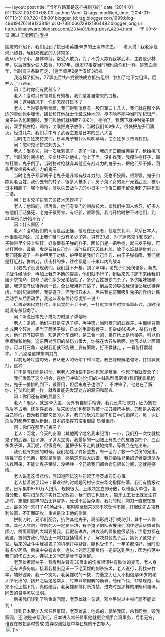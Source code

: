 --- layout: post title: "当年八路军是这样拚刺刀的" date:
'2014-01-01T13:31:00.000+08:00' author: Wenh Q tags: modified\_time:
'2014-01-01T13:31:00.728+08:00' blogger\_id:
tag:blogger.com,1999:blog-4961947611491238191.post-7881066729121864492
blogger\_orig\_url:
http://binaryware.blogspot.com/2014/01/blog-post\_4204.html ---
于 09-8-12 通过 [王者回归-专栏](http://blog.china.com/u/060604/863/) \
\
朋友的介绍下，我们见到了抗日老英雄86岁的王汝林先生。
　老人说：我老家是河北黎县，我们那练武的人非常多，\
我从小个子小，身体单薄，常受人欺负，为了不受人欺负我学武术，主要是少林拳，以后就很少受人欺负，1937年，爆发77事变当时我也象你们一样，是热血青年，当时有三条路可走，1是当顺民2是当汉奸3抵抗
\
　　我选择了抵抗，77事变后共产党很快成立抵抗组织，参加了地下党组织，后并入了八路军。
\
　　问：当时你们有武器么？ \
　　老人：当时只有领导们有短枪，我们是各自带来的刀枪。 \
　　问：这种情况下，你们怎摸打日本？ \
　　老人：当时要得到武器，我们得到消息有一股日军二十几人，我们就在那个路边的青纱帐中埋伏，团长和其他战士化装成种地的，枪不响不能冲当时军纪很严，鬼子进入包围圈时，我们和他们就相距7-8米时，枪响了，我两下就冲到鬼子跟前，双手抓住枪，踢裆，叉喉把鬼子放倒，当时我们100多人，很快把鬼子们消灭，经过几次，我们手中有了武器主要是日本的三八大盖
\
　　当时老百姓支持我们，日本鬼子有什么风吹草动，老百姓多会告诉我们。\
　　问：您和鬼子拼过刺刀么？ \
　　老人：很多次，第一次我刺鬼子，鬼子一拨，我的虎口都给撕裂了，枪给挑飞了，当时没时间拣枪，空出肚子让他扎，他上了当，没扎找我，我攥住枪杆子，踢裆打喉，鬼子倒了，当时抢过枪就奔其他还有战斗力的鬼子去，把他们都干掉，回头再收拾丧失战斗力的鬼子。
\
　　当时老鬼子都留胡子老鬼子是非常有战斗力的，死也不投降，很顽强。鬼子门欺负老百姓，我们去有的村子，很多人被杀了，房子烧了女的死尸光着屁股，被小日本糟蹋了，哪个惨呢，所以失去战斗力的小日本一个活口都不留全用刺刀挑死没二话。
\
　　问：日本鬼子拼刺刀的技术怎摸样？ \
　　老人：他妈的，很厉害，他们有专门的刺杀技术，拿我们中国人练习，好多人被他们活活捅死，老鬼子很厉害，有经验，很顽强，我门开始时拼不过他们，到40年他们开始不行了
\
　　问：什么原因？\
　　老人：当时我们的司令是吕正操，他现在还活者，他是东北军，熟系日本人，他很重视刺杀，加上我们当时没有多少子弹，只有20发，为了迷惑鬼子和汉奸，子弹带里全装上秸杆，好象很有子弹的样子，团长门是一把手枪，就三发子弹，可以打两枪，最后一发是留给自己的。当时我们天天练刺杀，除了吃饭就是拼刺刀，我们还制造了一些护甲用于对练，护甲都是我们自己作的，由于子弹有限，我们就是打近战，拼刺刀，伏击打的多，往往都是二十米以内的战斗
\
　　只要鬼子没发现我们，我们就不开枪，到了40年，老鬼子们死伤很多，新鬼子战斗经验少，再加上我门不断的提高，他们就不行了，到后来鬼子跪下来给我们磕头求饶命，饶命？我们多少兄弟牺牲了，多少百姓被你门杀了，多少姐妹被糟蹋，我这没有优待俘虏一说，全让我用刺刀挑了，到后来领导找我谈话让我优待俘虏，当时纪律很强，我要遵守，但我恨日本人，后来我在前面吸引鬼子的俘虏让民兵动手从后面动手，我这从没有优待俘虏那一说！
\
　　后来跟国民党打仗，国民党的士兵不硬，一打就投降当时投降算起义，那时我就没有杀俘虏了。
\
　　问：听说日本鬼子拼刺刀时退子弹是吗 \
　　老人：是的，他们冲锋是先退子弹，再冲锋，当时我们的武器差，手榴弹只能炸成两个碎片，相当于两发子弹，日本的手雷有棱子，能杂成60多片，杀伤力极大，他们还有掷弹筒，知道这个东西吗，是三合一的，挂在枪上是枪榴弹，可以仍手榴弹和炮弹，这东西对我们的杀伤力很大，你躲在大石头后面，他可以从上面调你，可以打死角，这时我们就不能硬上要有策略，打不赢就走
，一看能打赢就冲。 2 八路是这样拚刺刀的 \
　　以前也听过这句话，但从老人的话语中和神态，我更能理解这句话，打得赢就打，这种
\
　　打不是骚扰而是拼命，用老人的话说不是你死就是我活，你死了我就安全了！
\
　　我们发现了这个机会，在他们冲锋时{他们的冲锋队型很密集}我们就拿机枪扫，鬼子一排排的到下，很管用，但后来鬼子也油了，
不冲锋了，他也在了解你，打仗和比武一样，就看谁能先发现对方的漏洞和弱点。
\
　　问：你们还有别的武器么？ \
　　老人：很少，就是38大盖，另外有自制手榴弹，我们还背把砍刀，因为搁在背后不占地，还多件武器，后来团长们也都是背被一把刀腰挎手枪。刀都是从各家自己带的，因为我们那习武的人多，我们的砍刀质量不如日本的指挥刀，每一次拼杀后刀都卷刃要从新磨，日本的指挥刀没事很硬
质量很好。 \
　　问：你们在那里打鬼子？ \
　　老人：河北，今天的安国（其他两个地名我未记清）一带，我们打一次仗就挑鬼子的武器，捡子弹，子弹太宝贵，我最多的一回腰上有鬼子的皮腰包四个，三百多发子弹，真沉呢，但很高兴，歪把子抗不走的就地掩埋，等机会在挖出来。
\
　　我们也有失败的时候，我们牺牲了许多战友，有一回为了救一个受伤的兄弟，牺牲了四个兄弟，那就是感情，感情这东西太厉害，我们牺牲兄弟的遗骨要想尽办法找回来，不能让鬼子糟禁，没牺牲一个兄弟我们都会悲伤很长时间，这就是感情。
\
　　老人说道这很悲伤，我知道回忆这些勾起了老英雄的伤心事。 \
　　老人接着说了起来：最难过的时候是冈村宁次来华北指挥扫荡，我们有情报过来，日军集中8-10万人扫荡，规模很大，上级决定立即分散，以班组为单位，各自分散，那次扫荡鬼子实行三光政策，我们伤亡也很大
，狼牙山五壮士就发生在那时，象他们这样的战士非常多，死也不会当俘虏，我们的枪，刺刀一直按在枪上，最多的一天打了40场战斗，那时隐蔽起来3天不吃饭也不饿，打起仗先占领有利位置，不正面硬攻，重点是攻击他的侧翼。
\
　　拼刺刀时，兄弟们配合，抗住其他鬼子，局部形成2打1或3打1，其中一人佯攻，其他人突刺，突刺的人一定要坚决，有个鬼子的队长被我们围住这家伙举者指挥刀，嘴里啊啊的大叫要劈我，我假装进攻，进攻装的很象他很紧张，注意力都在我这，被侧方我们的战士一刺刀就捅得蹲下了，解决其他鬼子后，捅死了这鬼子官。后来的战斗中我被鬼子的机枪打中胳臂，腿也受伤了，一年多都没好，当时没有多少药品，后来中央有命令，连以上的同志要负伤一定要送到后方，因为扫荡中我们的伤亡太大，连以上的同志是骨干要保留。
\
　　老英雄撩起袖子，我看到左臂有30厘米的伤痕很深并有肢体的变形，老人身上还有许多伤痕。接着我提出见识一下老英雄的刺杀技术，老人说行，我找来竹竿，端好姿势，我一个突刺，老英雄啪的一拨，力量之大让人不相信是86岁的老人所发出的，拨开之后迅速突入，竹竿以顶到我的肋骨，动作飞快，非常规范。后来不论上挑下扎，真假结合，老英雄都能判断清楚，进攻时是那样的果断和准确。同去的易平可以证明。
\
　　后来我们谈到了钓鱼岛问题，老英雄就一句话，邓小平说过主权问题不能谈判！
\
　　谈到日本要加入常任理事国，老英雄说：他妈的，侵略我国，杀我同胞，毁我家园，还
说是来帮我们，日本进入常任理事他就更会插手台湾事务，后患无穷，谁要在敢投票时赞成
或弃权谁就是中华民族的千古罪人。 \
 ![](http://image.club.china.com/1011/2009/8/12/1250080038577.jpg) ]]\>
